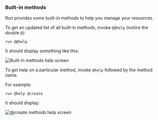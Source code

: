 ### Built-in methods

Run provides some built-in methods to help you manage your resources.

To get an updated list of all built-in methods, invoke `@@help` (notice the double `@`):

```shell
run @@help
```

It should display something like this:

![Built-in methods help screen](${DOCS_BASE_URL}/images/built-in-methods-help.png)

To get help on a particular method, invoke `@help` followed by the method name.

For example:

```shell
run @help @create
```

It should display:

![@create methods help screen](${DOCS_BASE_URL}/images/@create-method-help.png)
